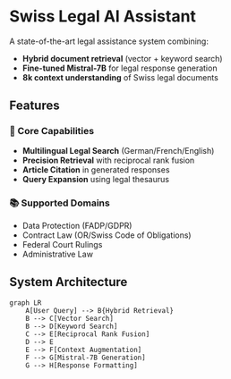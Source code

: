 # Swiss Legal AI Assistant

A state-of-the-art legal assistance system combining:
- **Hybrid document retrieval** (vector + keyword search)
- **Fine-tuned Mistral-7B** for legal response generation
- **8k context understanding** of Swiss legal documents

## Features

### 🚀 Core Capabilities
- **Multilingual Legal Search** (German/French/English)
- **Precision Retrieval** with reciprocal rank fusion
- **Article Citation** in generated responses
- **Query Expansion** using legal thesaurus

### 📚 Supported Domains
- Data Protection (FADP/GDPR)
- Contract Law (OR/Swiss Code of Obligations)
- Federal Court Rulings
- Administrative Law


## System Architecture

```mermaid
graph LR
    A[User Query] --> B{Hybrid Retrieval}
    B --> C[Vector Search]
    B --> D[Keyword Search]
    C --> E[Reciprocal Rank Fusion]
    D --> E
    E --> F[Context Augmentation]
    F --> G[Mistral-7B Generation]
    G --> H[Response Formatting]
